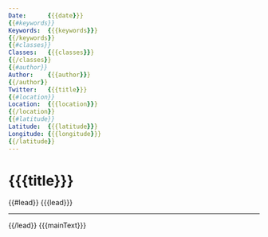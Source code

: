 ```yaml
---
Date:      {{{date}}}
{{#keywords}}
Keywords:  {{{keywords}}}
{{/keywords}}
{{#classes}}
Classes:   {{{classes}}}
{{/classes}}
{{#author}}
Author:    {{{author}}}
{{/author}}
Twitter:   {{{title}}}
{{#location}}
Location:  {{{location}}}
{{/location}}
{{#latitude}}
Latitude:  {{{latitude}}}
Longitude: {{{longitude}}}
{{/latitude}}
---
```


{{{title}}}
=========

{{#lead}}
{{{lead}}}

***

{{/lead}}
{{{mainText}}}
